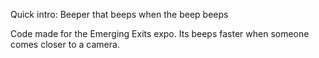 
Quick intro: 
Beeper that beeps when the beep beeps 


Code made for the Emerging Exits expo. 
Its beeps faster when someone comes closer to a camera. 
